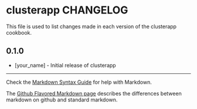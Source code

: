 clusterapp CHANGELOG
====================

This file is used to list changes made in each version of the clusterapp cookbook.

0.1.0
-----
- [your_name] - Initial release of clusterapp

- - -
Check the [Markdown Syntax Guide](http://daringfireball.net/projects/markdown/syntax) for help with Markdown.

The [Github Flavored Markdown page](http://github.github.com/github-flavored-markdown/) describes the differences between markdown on github and standard markdown.
